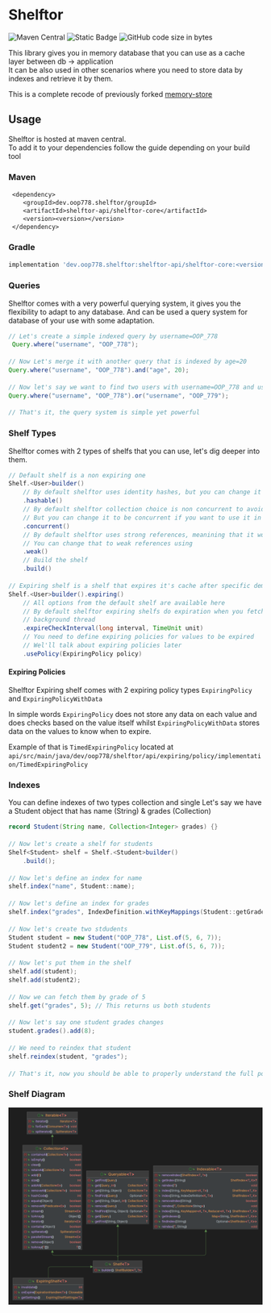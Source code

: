 # Shelftor
![Maven Central](https://img.shields.io/maven-central/v/dev.oop778.shelftor/shelftor-api)
![Static Badge](https://img.shields.io/badge/java_version-8--latest-brightgreen)
![GitHub code size in bytes](https://img.shields.io/github/languages/code-size/OOP-778/shelftor)


This library gives you in memory database that you can use as a cache layer between db -> application  
It can be also used in other scenarios where you need to store data by indexes and retrieve it by them.

This is a complete recode of previously forked [memory-store](https://github.com/OOP-778/memory-store)

## Usage
Shelftor is hosted at maven central.   
To add it to your dependencies follow the guide depending on your build tool
### Maven
```maven
 <dependency>
    <groupId>dev.oop778.shelftor/groupId>
    <artifactId>shelftor-api/shelftor-core</artifactId>
    <version><version></version>
 </dependency>
```
### Gradle
```gradle
implementation 'dev.oop778.shelftor:shelftor-api/shelftor-core:<version>'
```

### Queries
Shelftor comes with a very powerful querying system, it gives you the flexibility to adapt to any database. And can be used a query 
system for database of your use with some adaptation.

```java
// Let's create a simple indexed query by username=OOP_778
 Query.where("username", "OOP_778");

// Now Let's merge it with another query that is indexed by age=20
Query.where("username", "OOP_778").and("age", 20);

// Now let's say we want to find two users with username=OOP_778 and username=OOP_779
Query.where("username", "OOP_778").or("username", "OOP_779");

// That's it, the query system is simple yet powerful
```

### Shelf Types
Shelftor comes with 2 types of shelfs that you can use, let's dig deeper into them.
```java
// Default shelf is a non expiring one
Shelf.<User>builder()
    // By default shelftor uses identity hashes, but you can change it to use hashcode instead
    .hashable()
    // By default shelftor collection choice is non concurrent to avoid any performance hit when used on a single thread environment
    // But you can change it to be concurrent if you want to use it in a multi threaded environment
    .concurrent()
    // By default shelftor uses strong references, meanining that it won't allow GC to run on it's values,
    // You can change that to weak references using
    .weak()
    // Build the shelf
    .build()
    
// Expiring shelf is a shelf that expires it's cache after specific demands are met
Shelf.<User>builder().expiring()
    // All options from the default shelf are available here
    // By default shelftor expiring shelfs do expiration when you fetch values from it, but you can change that to be done in a 
    // background thread
    .expireCheckInterval(long interval, TimeUnit unit)
    // You need to define expiring policies for values to be expired
    // Wel'll talk about expiring policies later
    .usePolicy(ExpiringPolicy policy)
```

#### Expiring Policies
Shelftor Expiring shelf comes with 2 expiring policy types `ExpiringPolicy` and `ExpiringPolicyWithData`

In simple words `ExpiringPolicy` does not store any data on each value and does checks based on the value itself
whilst `ExpiringPolicyWithData` stores data on the values to know when to expire.

Example of that is `TimedExpiringPolicy` located at `api/src/main/java/dev/oop778/shelftor/api/expiring/policy/implementation/TimedExpiringPolicy`


### Indexes
You can define indexes of two types collection and single
Let's say we have a Student object that has name (String) & grades (Collection<Integer>)

```java
record Student(String name, Collection<Integer> grades) {}

// Now let's create a shelf for students
Shelf<Student> shelf = Shelf.<Student>builder()
    .build();

// Now let's define an index for name
shelf.index("name", Student::name);

// Now let's define an index for grades
shelf.index("grades", IndexDefinition.withKeyMappings(Student::getGrades))

// Now let's create two stdudents
Student student = new Student("OOP_778", List.of(5, 6, 7));
Student student2 = new Student("OOP_779", List.of(5, 6, 7));

// Now let's put them in the shelf
shelf.add(student);
shelf.add(student2);

// Now we can fetch them by grade of 5
shelf.get("grades", 5); // This returns us both students

// Now let's say one student grades changes
student.grades().add(8);

// We need to reindex that student
shelf.reindex(student, "grades");

// That's it, now you should be able to properly understand the full power of shelftor

```

### Shelf Diagram
![Shelf Diagram](img/shelf_diagram.png)